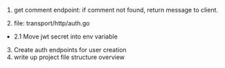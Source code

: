 1.  get comment endpoint: if comment not found, return message to client.

2.  file: transport/http/auth.go

- 2.1 Move jwt secret into env variable

3. Create auth endpoints for user creation
4. write up project file structure overview
